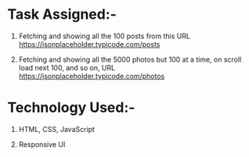 # Task Assigned:-

1. Fetching and showing all the 100 posts from this URL https://jsonplaceholder.typicode.com/posts

2. Fetching and showing all the 5000 photos but 100 at a time, on scroll load next 100, and so on, URL  https://jsonplaceholder.typicode.com/photos
 

# Technology Used:-

1. HTML, CSS, JavaScript

2. Responsive UI